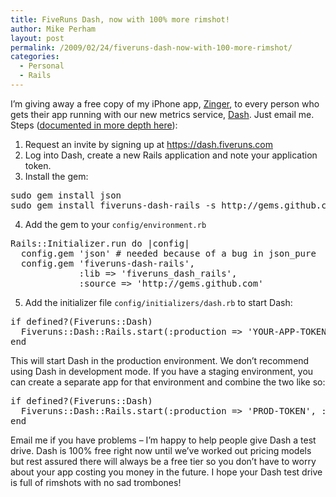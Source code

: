 ```yaml
---
title: FiveRuns Dash, now with 100% more rimshot!
author: Mike Perham
layout: post
permalink: /2009/02/24/fiveruns-dash-now-with-100-more-rimshot/
categories:
  - Personal
  - Rails
---
```

I&#8217;m giving away a free copy of my iPhone app, [Zinger][1], to every person who gets their app running with our new metrics service, [Dash][2]. Just email me. Steps ([documented in more depth here][3]):

1) Request an invite by signing up at <https://dash.fiveruns.com>  
2) Log into Dash, create a new Rails application and note your application token.  
3) Install the gem:

<pre>sudo gem install json
sudo gem install fiveruns-dash-rails -s http://gems.github.com
</pre>

4) Add the gem to your `config/environment.rb`

<pre lang="ruby">Rails::Initializer.run do |config|
  config.gem 'json' # needed because of a bug in json_pure
  config.gem 'fiveruns-dash-rails',
             :lib => 'fiveruns_dash_rails',
             :source => 'http://gems.github.com'
</pre>

5) Add the initializer file `config/initializers/dash.rb` to start Dash:

<pre lang="ruby">if defined?(Fiveruns::Dash)
  Fiveruns::Dash::Rails.start(:production => 'YOUR-APP-TOKEN-HERE')
end
</pre>

This will start Dash in the production environment. We don&#8217;t recommend using Dash in development mode. If you have a staging environment, you can create a separate app for that environment and combine the two like so:

<pre lang="ruby">if defined?(Fiveruns::Dash)
  Fiveruns::Dash::Rails.start(:production => 'PROD-TOKEN', :staging => 'STAGE-TOKEN')
end
</pre>

Email me if you have problems &#8211; I&#8217;m happy to help people give Dash a test drive. Dash is 100% free right now until we&#8217;ve worked out pricing models but rest assured there will always be a free tier so you don&#8217;t have to worry about your app costing you money in the future. I hope your Dash test drive is full of rimshots with no sad trombones!

 [1]: http://itunes.apple.com/WebObjects/MZStore.woa/wa/viewSoftware?id=301088210&mt=8
 [2]: http://dash.fiveruns.com
 [3]: http://support.fiveruns.com/faqs/dash/rails